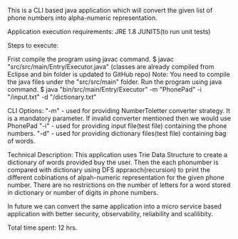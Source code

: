 
This is a CLI based java application which will convert the given list of phone numbers into alpha-numeric representation.

Application execution requirements:
 JRE 1.8
 JUNIT5(to run unit tests)

Steps to execute:

 Frist compile the program using javac command.
      $ javac "src/src/main/Entry/Executor.java" (classes are already compiled from Eclipse and bin folder is updated to GitHub repo)
   Note: You need to compile the java files under the "src/src/main" folder.
 Run the program using java command.
      $ java "bin/src/main/Entry/Executor" -m "PhonePad" -i "<path-to-inputfile>/input.txt" -d "<path-to-dictionary-file>/dictionary.txt"
    
 CLI Options: 
   "-m" - used for providing NumberToletter converter strategy. It is a mandatory parameter. If invalid converter mentioned then we would use PhonePad
   "-i" - used for providing input file(test file) containing the phone numbers.
   "-d" - used for providing dictionary files(test file) containing bag of words.
 
 Technical Description:
    This application uses Trie Data Structure to create a dictionary of words provided buy the user. Then the each phonumber is compared with dictionary using DFS appraoch(recursion) to print the different cobinations of alpah-numeric representation for the given phone number. There are no restrictions on the number of letters for a word stored in dictionary or number of digits in phone numbers.
 
 In future we can convert the same application into a micro service based application with better security, observability, reliability and scalilibity.
 
 Total time spent: 12 hrs.
